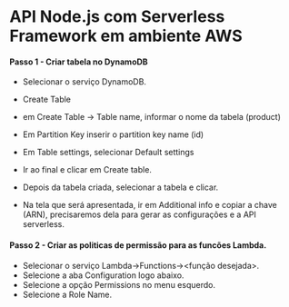 # API Node.js com Serverless Framework em ambiente AWS



#### Passo 1 - Criar tabela no DynamoDB

- Selecionar o serviço DynamoDB.
- Create Table
- em Create Table -> Table name, informar o nome da tabela (product)
- Em Partition Key inserir o partition key name (id)
- Em Table settings, selecionar Default settings
- Ir ao final e clicar em Create table.



- Depois da tabela criada, selecionar a tabela e clicar.
- Na tela que será apresentada, ir em Additional info e copiar a chave (ARN), precisaremos dela para gerar as configurações e a API serverless.



#### Passo 2 - Criar as politicas de permissão para as funcões Lambda.

- Selecionar o serviço Lambda->Functions-><função desejada>.
- Selecione a aba Configuration logo abaixo.
- Selecione a opção Permissions no menu esquerdo.
- Selecione a Role Name.
